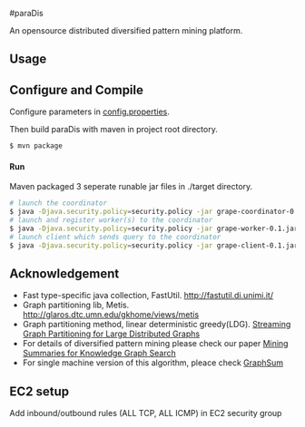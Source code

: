 #paraDis

An opensource distributed diversified pattern mining platform.


## Usage


## Configure and Compile
Configure parameters in [config.properties](https://github.com/songqi1990/paraDis/tree/master/src/main/resources/config.properties).

Then build paraDis with maven in project root directory.
```sh
$ mvn package
```
#### Run

Maven packaged 3 seperate runable jar files in ./target directory.

```sh
# launch the coordinator
$ java -Djava.security.policy=security.policy -jar grape-coordinator-0.1.jar
# launch and register worker(s) to the coordinator
$ java -Djava.security.policy=security.policy -jar grape-worker-0.1.jar COORDINATOR_IP
# launch client which sends query to the coordinator
$ java -Djava.security.policy=security.policy -jar grape-client-0.1.jar COORDINATOR_IP
```

## Acknowledgement

- Fast type-specific java collection, FastUtil. http://fastutil.di.unimi.it/
- Graph partitioning lib, Metis. http://glaros.dtc.umn.edu/gkhome/views/metis
- Graph partitioning method, linear deterministic greedy(LDG). [Streaming Graph Partitioning for Large Distributed Graphs](https://www.microsoft.com/en-us/research/wp-content/uploads/2012/08/kdd325-stanton.pdf)
- For details of diversified pattern mining please check our paper [Mining Summaries for Knowledge Graph Search](http://eecs.wsu.edu/~qsong/Files/paper/ICDM2016.pdf)
- For single machine version of this algorithm, pleace check [GraphSum](https://github.com/songqi1990/KnowGraphSum)

## EC2 setup

Add inbound/outbound rules (ALL TCP, ALL ICMP) in EC2 security group 
